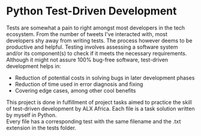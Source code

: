 # Python Test-Driven Development

Tests are somewhat a pain to right amongst most developers in the tech ecosystem. 
From the number of tweets I've interacted with, most developers
shy away from writing tests. The process however deems to be productive 
and helpful. Testing involves assessing a software system and/or 
its component(s) to check if it meets the necessary requirements.  
Although it might not assure 100% bug-free software, test-driven development helps in:  

* Reduction of potential costs in solving bugs in later development phases
* Reduction of time used in error diagnosis and fixing
* Covering edge cases, among other cool benefits

This project is done in fulfillment of project tasks aimed to practice
the skill of test-driven development by ALX Africa. Each file is a task solution
written by myself in Python.  
Every file has a corresponding test with the same filename and the .txt extension in the tests folder.  
